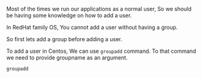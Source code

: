 


Most of the times we run our applications as a normal user, So we should be having some knowledge on how to add a user.

In RedHat family OS, You cannot add a user without having a group.

So first lets add a group before adding a user.

To add a user in Centos, We can use `groupadd` command. To that command we need to provide groupname as an argument.

`groupadd `